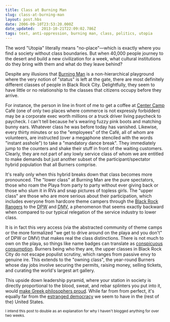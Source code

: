 ```yaml
---
title: Class at Burning Man
slug: class-at-burning-man
layout: post.hbs
date: 2006-09-10T23:53:20.000Z
date_updated:   2013-10-21T22:09:02.786Z
tags: text, anti-oppression, burning man, class, politics, utopia
---
```


The word "Utopia" literally means "no-place"&mdash;which is exactly where you find a society without class boundaries. But when 40,000 people journey to the desert and build a new civilization for a week, what cultural institutions do they bring with them and what do they leave behind?<!--more-->

Despite any illusions that <a href="http://burningman.com/" title="BurningMan.com">Burning Man</a> is a non-hierarchical playground where the very notion of "status" is left at the gate, there are most definitely different classes of people in Black Rock City. Delightfully, they seem to have little or no relationship to the classes that citizens occupy before they arrive.

For instance, the person in line in front of me to get a coffee at <a href="http://flickr.com/photos/ryanicus/236955337/" title="Center Camp on Flickr">Center Camp</a> Caf&eacute; (one of only two places where commerce is not expressly forbidden) may be a corporate exec worth millions or a truck driver living paycheck to paycheck. I can't tell because he's wearing fuzzy pink boots and matching bunny ears. Whatever class he was before today has vanished. Likewise, every thirty minutes or so the "employees" of the Caf&eacute;, all of whom are volunteers, are instructed (over a megaphone stenciled with the words "instant asshole") to take a "mandatory dance break". They immediately jump to the counters and shake their stuff in front of the waiting customers. Clearly, they are not part of any lowly service class of whom we are entitled to make demands but just another subset of the participant/spectator hybrid population that all Burners comprise.

It's really only when this hybrid breaks down that class becomes more pronounced. The "lower class" at Burning Man are the pure spectators, those who roam the Playa from party to party without ever giving back or those who slum it in RVs and snap pictures of topless girls. The "upper class" are those who are more serious about their participation, which includes everyone from hardcore theme campers through the <a href="http://rangers.burningman.com/" title="Black Rock Rangers on BurningMan.com">Black Rock Rangers</a> to the <acronym title="Department of Public Works">DPW</acronym> and <acronym title="Department of Mutant Vehicles">DMV</acronym>, a phenomenon that seems exactly backward when compared to our typical relegation of the service industry to lower class.

It is in fact this very access (via the abstracted community of theme camps or the more formalized "we get to drive around on the playa and you don't" of DPW or DMV) that makes real the class distinctions. There is not much to own on the playa, so things like name badges can translate as <a href="http://en.wikipedia.org/wiki/Conspicuous_consumption" title="Conspicuous Consumption on Wikipedia">conspicuous consumption</a>. Burners being who they are, the upper classes in Black Rock City do not escape populist scrutiny, which ranges from passive envy to genuine ire. This extends to the "owning class", the year-round Burners whose day jobs involve securing the permits, raising money, selling tickets, and curating the world's largest art gallery.

This upside down leadership pyramid, where your station in society is directly proportional to the blood, sweat, and rebar splinters you put into it, would <a href="http://en.wikipedia.org/wiki/Polity" title="'polity' on Wikipedia">make Greek philosophers proud</a>. While far from from perfect, it's equally far from the <a href="http://www.chomsky.info/articles/20041029.htm" title="'The Disconnect in US Democracy' by Chomsky">estranged democracy</a> we seem to have in the (rest of the) United States.

<small>I intend this post to double as an explanation for why I haven't blogged anything for over two weeks.</small>
